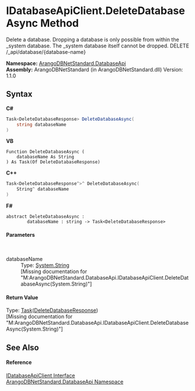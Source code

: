 # IDatabaseApiClient.DeleteDatabaseAsync Method 
 

Delete a database. Dropping a database is only possible from within the _system database. The _system database itself cannot be dropped. DELETE /_api/database/{database-name}

**Namespace:**&nbsp;<a href="8ff26d37-924f-7675-e479-50002d06bb9e">ArangoDBNetStandard.DatabaseApi</a><br />**Assembly:**&nbsp;ArangoDBNetStandard (in ArangoDBNetStandard.dll) Version: 1.1.0

## Syntax

**C#**<br />
``` C#
Task<DeleteDatabaseResponse> DeleteDatabaseAsync(
	string databaseName
)
```

**VB**<br />
``` VB
Function DeleteDatabaseAsync ( 
	databaseName As String
) As Task(Of DeleteDatabaseResponse)
```

**C++**<br />
``` C++
Task<DeleteDatabaseResponse^>^ DeleteDatabaseAsync(
	String^ databaseName
)
```

**F#**<br />
``` F#
abstract DeleteDatabaseAsync : 
        databaseName : string -> Task<DeleteDatabaseResponse> 

```


#### Parameters
&nbsp;<dl><dt>databaseName</dt><dd>Type: <a href="https://docs.microsoft.com/dotnet/api/system.string" target="_blank" rel="noopener noreferrer">System.String</a><br />\[Missing <param name="databaseName"/> documentation for "M:ArangoDBNetStandard.DatabaseApi.IDatabaseApiClient.DeleteDatabaseAsync(System.String)"\]</dd></dl>

#### Return Value
Type: <a href="https://docs.microsoft.com/dotnet/api/system.threading.tasks.task-1" target="_blank" rel="noopener noreferrer">Task</a>(<a href="0e3d6be1-9576-51f1-a155-09229489af63">DeleteDatabaseResponse</a>)<br />\[Missing <returns> documentation for "M:ArangoDBNetStandard.DatabaseApi.IDatabaseApiClient.DeleteDatabaseAsync(System.String)"\]

## See Also


#### Reference
<a href="ecc7c298-cbd6-a54d-5677-0a958b7e413e">IDatabaseApiClient Interface</a><br /><a href="8ff26d37-924f-7675-e479-50002d06bb9e">ArangoDBNetStandard.DatabaseApi Namespace</a><br />